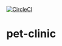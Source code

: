 [![CircleCI](https://circleci.com/gh/SCARFACET0NY/pet-clinic/tree/master.svg?style=svg)](https://circleci.com/gh/SCARFACET0NY/pet-clinic/tree/master)
# pet-clinic